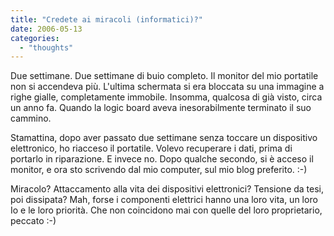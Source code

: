 ```yaml
---
title: "Credete ai miracoli (informatici)?"
date: 2006-05-13
categories: 
  - "thoughts"
---
```


Due settimane. Due settimane di buio completo. Il monitor del mio portatile non si accendeva più. L'ultima schermata si era bloccata su una immagine a righe gialle, completamente immobile. Insomma, qualcosa di già visto, circa un anno fa. Quando la logic board aveva inesorabilmente terminato il suo cammino.

Stamattina, dopo aver passato due settimane senza toccare un dispositivo elettronico, ho riacceso il portatile. Volevo recuperare i dati, prima di portarlo in riparazione. E invece no. Dopo qualche secondo, si è acceso il monitor, e ora sto scrivendo dal mio computer, sul mio blog preferito. :-)

Miracolo? Attaccamento alla vita dei dispositivi elettronici? Tensione da tesi, poi dissipata? Mah, forse i componenti elettrici hanno una loro vita, un loro Io e le loro priorità. Che non coincidono mai con quelle del loro proprietario, peccato :-)
